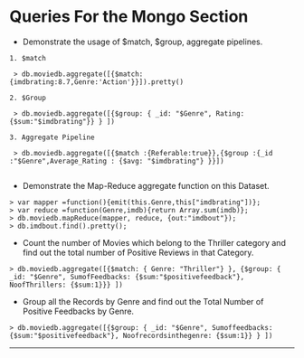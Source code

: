 # Queries For the Mongo Section

- Demonstrate the usage of $match, $group, aggregate pipelines.

```
1. $match

 > db.moviedb.aggregate([{$match:{imdbrating:8.7,Genre:'Action'}}]).pretty()
  
2. $Group 

 > db.moviedb.aggregate([{$group: { _id: "$Genre", Rating: {$sum:"$imdbrating"}} } ])
  
3. Aggregate Pipeline 

 > db.moviedb.aggregate([{$match :{Referable:true}},{$group :{_id :"$Genre",Average_Rating : {$avg: "$imdbrating"} }}])
  
```
- Demonstrate the Map-Reduce aggregate function on this Dataset.

```
> var mapper =function(){emit(this.Genre,this["imdbrating"])};
> var reduce =function(Genre,imdb){return Array.sum(imdb)};
> db.moviedb.mapReduce(mapper, reduce, {out:"imdbout"});
> db.imdbout.find().pretty();
```
- Count the number of Movies which belong to the Thriller category and find out the total number of Positive Reviews in that Category.
```
> db.moviedb.aggregate([{$match: { Genre: "Thriller"} }, {$group: { _id: "$Genre", SumofFeedbacks: {$sum:"$positivefeedback"}, NoofThrillers: {$sum:1}}} ])
```
- Group all the Records by Genre and find out the Total Number of Positive Feedbacks by Genre.
```
> db.moviedb.aggregate([{$group: { _id: "$Genre", Sumoffeedbacks: {$sum:"$positivefeedback"}, Noofrecordsinthegenre: {$sum:1}} } ])
```
<hr>

